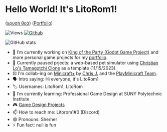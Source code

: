 # Hello World! It's LitoRom1!

([χρυσή θεά](https://litorom.github.io/Litorom/goldengoddess))
([Portfolio](https://litorom.github.io/Litorom/portfolio))

![Views](https://komarev.com/ghpvc/?username=Litorom&theme=vue)
[![Github](https://img.shields.io/github/followers/Litorom?label=Follow&style=social&theme=vue)](https://github.com/Litorom)

![GitHub stats](https://github-readme-stats.vercel.app/api?username=Litorom&count_private=true&show_icons=true&theme=vue)

- 🔭 I’m currently working on [King of the Party (Godot Game Project)](https://litorom1.itch.io/king-of-the-party) and more personal game projects for my [portfolio](https://litorom.github.io/Litorom/portfolio).
- 🛑 Currently paused prjects: a web-based pet simulator using [Christian Lo's Tamagotchi Clone](https://github.com/ChrisChrisLoLo/tamagotchiClone) as a template (11/15/2023).
- ⚀ I'm collab-ing on [Minicraft+](https://github.com/MinicraftPlus/minicraft-plus-revived) by [Chris J.](https://github.com/chrisj42) and the [PlayMinicraft Team](https://github.com/MinicraftPlus).
- 🗣 Intro saying: Hi everyone, it's LitoRom1
- 🏷 Usernames: LitoRom1, LitoRom
- 🌱 I’m currently learning: Professional Game Design at SUNY Polytechnic Institute
- 🎮 [Game Design Projects](https://github.com/Litorom/Projects.md)
- 📫 How to reach me: Litorom1#0 (Discord)
- 😄 Pronouns: She/her
- ⚡ Fun fact: null is fun
